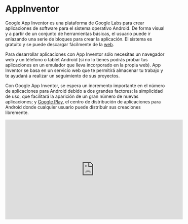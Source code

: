 # AppInventor

Google App Inventor es una plataforma de Google Labs para crear aplicaciones de software para el sistema operativo Android. De forma visual y a partir de un conjunto de herramientas básicas, el usuario puede ir enlazando una serie de bloques para crear la aplicación. El sistema es gratuito y se puede descargar fácilmente de la [web](http://ai2.appinventor.mit.edu/?locale=es_ES). 

Para desarrollar aplicaciones con App Inventor sólo necesitas un navegador web y un télefono o tablet Android (si no lo tienes podrás probar tus aplicaciones en un emulador que lleva incorporado en la propia web). App Inventor se basa en un servicio web que te permitirá almacenar tu trabajo y te ayudará a realizar un seguimiento de sus proyectos.


Con Google App Inventor, se espera un incremento importante en el número de aplicaciones para Android debido a dos grandes factores: la simplicidad de uso, que facilitará la aparición de un gran número de nuevas aplicaciones; y [Google Play](https://play.google.com/store?hl=es), el centro de distribución de aplicaciones para Android donde cualquier usuario puede distribuir sus creaciones libremente.

<iframe width="560" height="315" src="https://www.youtube.com/embed/yVV564-SHGc" frameborder="0" allowfullscreen></iframe>
